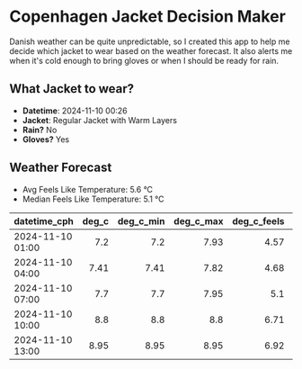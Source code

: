 
# Copenhagen Jacket Decision Maker

Danish weather can be quite unpredictable, so I created this app to help me decide which jacket to wear based on the weather forecast. 
It also alerts me when it's cold enough to bring gloves or when I should be ready for rain.

## What Jacket to wear?

- **Datetime**: 2024-11-10 00:26
- **Jacket**: Regular Jacket with Warm Layers
- **Rain?** No
- **Gloves?** Yes

## Weather Forecast
- Avg Feels Like Temperature: 5.6 °C
- Median Feels Like Temperature: 5.1 °C

| datetime_cph     |   deg_c |   deg_c_min |   deg_c_max |   deg_c_feels | weather   | wind   | rain   |
|:-----------------|--------:|------------:|------------:|--------------:|:----------|:-------|:-------|
| 2024-11-10 01:00 |    7.2  |        7.2  |        7.93 |          4.57 | Clouds    | Low    | None   |
| 2024-11-10 04:00 |    7.41 |        7.41 |        7.82 |          4.68 | Clouds    | Low    | None   |
| 2024-11-10 07:00 |    7.7  |        7.7  |        7.95 |          5.1  | Clouds    | Low    | None   |
| 2024-11-10 10:00 |    8.8  |        8.8  |        8.8  |          6.71 | Clouds    | Low    | None   |
| 2024-11-10 13:00 |    8.95 |        8.95 |        8.95 |          6.92 | Clouds    | Low    | None   |
        